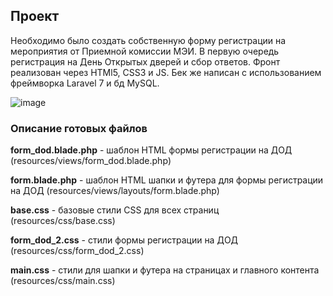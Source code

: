 ## Проект

Необходимо было создать собственную форму регистрации на мероприятия от Приемной комиссии МЭИ. В первую очередь регистрация на День Открытых дверей и сбор ответов. 
Фронт реализован через HTMl5, CSS3 и JS. Бек же написан с использованием фреймворка Laravel 7 и бд MySQL.

![image](https://github.com/rrrrr-neko/form-pk/assets/111903511/0011d054-b856-4562-b5dc-b13be530e85f)

### Описание готовых файлов

**form_dod.blade.php** - шаблон HTML формы регистрации на ДОД (resources/views/form_dod.blade.php)

**form.blade.php** - шаблон HTML шапки и футера для формы регистрации на ДОД (resources/views/layouts/form.blade.php)

**base.css** - базовые стили CSS для всех страниц (resources/css/base.css)

**form_dod_2.css** - стили формы регистрации на ДОД (resources/css/form_dod_2.css)

**main.css** - стили для шапки и футера на страницах и главного контента (resources/css/main.css)



